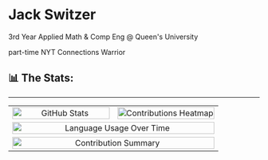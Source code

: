 # Jack Switzer

3rd Year Applied Math & Comp Eng @ Queen's University

part-time NYT Connections Warrior

## 📊 The Stats:
---
<table>
  <tr>
    <!-- GitHub Stats -->
    <td align="center" width="50%" style="vertical-align: top;">
      <img width="100%" src="https://github-readme-stats.vercel.app/api?username=JackSwitzer&count_private=true&show_icons=true&theme=radical&hide_border=true" alt="GitHub Stats">
    </td>
    <!-- Contributions Heatmap -->
    <td align="center" width="50%" style="vertical-align: top;">
      <img width="100%" src="https://github-profile-summary-cards.vercel.app/api/cards/productive-time?username=JackSwitzer&theme=radical&utcOffset=8" alt="Contributions Heatmap">
    </td>
  </tr>
  <tr>
    <!-- Language Usage Over Time -->
    <td align="center" colspan="2" style="vertical-align: top;">
      <img width="100%" src="https://cr-skills-chart-widget.azurewebsites.net/api/api?username=JackSwitzer&theme=radical&show-other-skills=true" alt="Language Usage Over Time">
    </td>
  </tr>
  <tr>
    <!-- Contribution Summary -->
    <td align="center" colspan="2" style="vertical-align: top;">
      <img width="100%" src="https://github-profile-summary-cards.vercel.app/api/cards/profile-details?username=JackSwitzer&theme=radical&hide_border=true" alt="Contribution Summary">
    </td>
  </tr>
</table>
